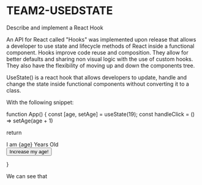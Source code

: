 # TEAM2-USEDSTATE

Describe and implement a React Hook

An API for React called "Hooks" was implemented upon release that allows a developer to
use state and lifecycle methods of React inside a functional component.
Hooks improve code reuse and composition. 
They allow for better defaults and sharing non
visual logic with the use of custom hooks.
They also have the flexibility of moving up and down the components tree.

UseState() is a react hook that allows developers to update, handle and change the state inside functional components without converting it to a class.

With the following snippet:

function App() {
  const [age, setAge] = useState(19);
  const handleClick = () => setAge(age + 1)

  return 
      <div> 
          I am {age} Years Old 
        <div> 
        <button onClick={handleClick}>Increase my age! </button>
      </div>
   </div>
}

We can see that 